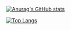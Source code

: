 [![Anurag's GitHub stats](https://github-readme-stats.vercel.app/api?username=b1narypoet&show_icons=true&theme=neon)](https://github.com/anuraghazra/github-readme-stats)

[![Top Langs](https://github-readme-stats.vercel.app/api/top-langs/?username=b1narypoet&layout=donut&theme=catppuccin_latte)](https://github.com/anuraghazra/github-readme-stats)


